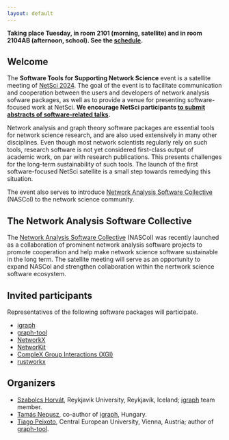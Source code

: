 ```yaml
---
layout: default
---
```


**Taking place Tuesday, in room 2101 (morning, satellite) and in room 2104AB (afternoon, school). See the [schedule](schedule).**

## Welcome

The **Software Tools for Supporting Network Science** event is a satellite meeting of [NetSci 2024](https://netsci2024.com/). The goal of the event is to facilitate communication and cooperation between the users and developers of network analysis sofware packages, as well as to provide a venue for presenting software-focused work at NetSci. **We encourage NetSci participants [to submit abstracts of software-related talks](cfa).**

Network analysis and graph theory software packages are essential tools for network science research, and are also used extensively in many other disciplines. Even though most network scientists regularly rely on such tools, research software is not yet considered first-class output of academic work, on par with research publications. This presents challenges for the long-term sustainability of such tools. The launch of the first software-focused NetSci satellite is a small step towards remedying this situation.

The event also serves to introduce [Network Analysis Software Collective](https://nascol.net) (NASCol) to the network science community.

## The Network Analysis Software Collective

The [Network Analysis Software Collective](https://nascol.net) (NASCol) was recently launched as a collaboration of prominent network analysis software projects to promote cooperation and help make network science software sustainable in the long term. The satellite meeting will serve as an opportunity to expand NASCol and strengthen collaboration within the nertwork science software ecosystem.

## Invited participants

Representatives of the following software packages will participate.

 - [igraph](https://igraph.org)
 - [graph-tool](https://graph-tool.skewed.de/)
 - [NetworkX](https://networkx.org/)
 - [NetworKit](https://networkit.github.io/)
 - [CompleX Group Interactions (XGI)](https://xgi.readthedocs.io)
 - [rustworkx](https://www.rustworkx.org/)

## Organizers

 * [Szabolcs Horvát](http://szhorvat.net), Reykjavik University, Reykjavík, Iceland; [igraph](https://igraph.org) team member.
 * [Tamás Nepusz](https://github.com/ntamas/), co-author of [igraph](https://igraph.org), Hungary.
 * [Tiago Peixoto](https://skewed.de/), Central European University, Vienna, Austria; author of [graph-tool](https://graph-tool.skewed.de/).

